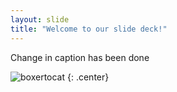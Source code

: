 ```yaml
---
layout: slide
title: "Welcome to our slide deck!"
---
```


Change in caption has been done

![boxertocat](https://octodex.github.com/images/boxertocat_octodex.jpg)
{: .center}
